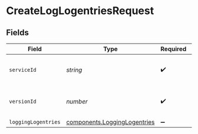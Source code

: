 # CreateLogLogentriesRequest


## Fields

| Field                                                                    | Type                                                                     | Required                                                                 | Description                                                              | Example                                                                  |
| ------------------------------------------------------------------------ | ------------------------------------------------------------------------ | ------------------------------------------------------------------------ | ------------------------------------------------------------------------ | ------------------------------------------------------------------------ |
| `serviceId`                                                              | *string*                                                                 | :heavy_check_mark:                                                       | Alphanumeric string identifying the service.                             | SU1Z0isxPaozGVKXdv0eY                                                    |
| `versionId`                                                              | *number*                                                                 | :heavy_check_mark:                                                       | Integer identifying a service version.                                   | 1                                                                        |
| `loggingLogentries`                                                      | [components.LoggingLogentries](../../models/shared/logginglogentries.md) | :heavy_minus_sign:                                                       | N/A                                                                      |                                                                          |